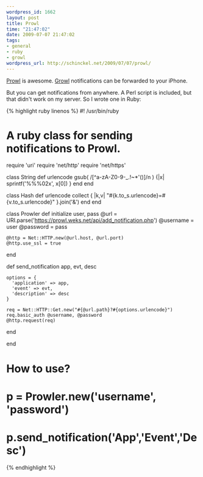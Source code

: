 ```yaml
--- 
wordpress_id: 1662
layout: post
title: Prowl
time: "21:47:02"
date: 2009-07-07 21:47:02
tags: 
- general
- ruby
- growl
wordpress_url: http://schinckel.net/2009/07/07/prowl/
---
```

[Prowl][1] is awesome. [Growl][2] notifications can be forwarded to your iPhone.

But you can get notifications from anywhere. A Perl script is included, but that didn't work on my server. So I wrote one in Ruby:
    
    
{% highlight ruby linenos %}
#! /usr/bin/ruby

# A ruby class for sending notifications to Prowl.

require 'uri'
require 'net/http'
require 'net/https'

class String
  def urlencode
    gsub( /[^a-zA-Z0-9\-_\.!~*'()]/n ) {|x| sprintf('%%%02x', x[0]) }
  end
end

class Hash
  def urlencode
    collect { |k,v| "#{k.to_s.urlencode}=#{v.to_s.urlencode}" }.join('&')
  end
end

class Prowler
  def initialize user, pass
    @url = URI.parse('https://prowl.weks.net/api/add_notification.php')
    @username = user
    @password = pass
    
    @http = Net::HTTP.new(@url.host, @url.port)
    @http.use_ssl = true
  end

  def send_notification app, evt, desc
    

    options = {
      'application' => app,
      'event' => evt,
      'description' => desc
    }
    
    req = Net::HTTP::Get.new("#{@url.path}?#{options.urlencode}")
    req.basic_auth @username, @password
    @http.request(req)
  end

end

# How to use?
# p = Prowler.new('username', 'password')
# p.send_notification('App','Event','Desc')
{% endhighlight %}
    

   [1]: http://prowl.weks.net/
   [2]: http://growl.info/

